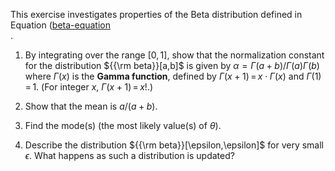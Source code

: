 

This exercise investigates properties of
the Beta distribution defined in
Equation (<a href="#">beta-equation</a><br>.

1.  By integrating over the range $[0,1]$, show that the normalization
    constant for the distribution ${{\rm beta}}[a,b]$ is given by
    $\alpha = \Gamma(a+b)/\Gamma(a)\Gamma(b)$ where $\Gamma(x)$ is the <b>Gamma function</b>,
    defined by $\Gamma(x+1){{\,=\,}}x\cdot\Gamma(x)$ and
    $\Gamma(1){{\,=\,}}1$. (For integer $x$,
    $\Gamma(x+1){{\,=\,}}x!$.)<br>

2.  Show that the mean is $a/(a+b)$.<br>

3.  Find the mode(s) (the most likely value(s) of $\theta$).<br>

4.  Describe the distribution ${{\rm beta}}[\epsilon,\epsilon]$ for very
    small $\epsilon$. What happens as such a distribution is updated?
